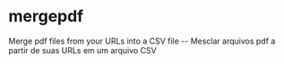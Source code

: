 # mergepdf
Merge pdf files from your URLs into a CSV file -- 
Mesclar arquivos pdf a partir de suas URLs em um arquivo CSV
